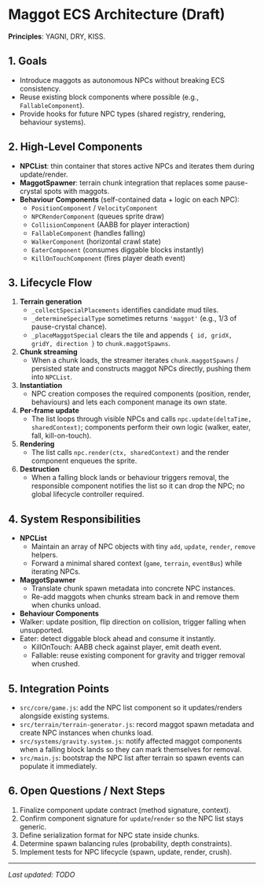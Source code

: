 # Maggot ECS Architecture (Draft)

**Principles**: YAGNI, DRY, KISS.

## 1. Goals
- Introduce maggots as autonomous NPCs without breaking ECS consistency.
- Reuse existing block components where possible (e.g., `FallableComponent`).
- Provide hooks for future NPC types (shared registry, rendering, behaviour systems).

## 2. High-Level Components
- **NPCList**: thin container that stores active NPCs and iterates them during update/render.
- **MaggotSpawner**: terrain chunk integration that replaces some pause-crystal spots with maggots.
- **Behaviour Components** (self-contained data + logic on each NPC):
  - `PositionComponent` / `VelocityComponent`
  - `NPCRenderComponent` (queues sprite draw)
  - `CollisionComponent` (AABB for player interaction)
  - `FallableComponent` (handles falling)
  - `WalkerComponent` (horizontal crawl state)
  - `EaterComponent` (consumes diggable blocks instantly)
  - `KillOnTouchComponent` (fires player death event)

## 3. Lifecycle Flow
1. **Terrain generation**
   - `_collectSpecialPlacements` identifies candidate mud tiles.
   - `_determineSpecialType` sometimes returns `'maggot'` (e.g., 1/3 of pause-crystal chance).
   - `_placeMaggotSpecial` clears the tile and appends `{ id, gridX, gridY, direction }` to `chunk.maggotSpawns`.
2. **Chunk streaming**
   - When a chunk loads, the streamer iterates `chunk.maggotSpawns` / persisted state and constructs maggot NPCs directly, pushing them into `NPCList`.
3. **Instantiation**
   - NPC creation composes the required components (position, render, behaviours) and lets each component manage its own state.
4. **Per-frame update**
   - The list loops through visible NPCs and calls `npc.update(deltaTime, sharedContext)`; components perform their own logic (walker, eater, fall, kill-on-touch).
5. **Rendering**
   - The list calls `npc.render(ctx, sharedContext)` and the render component enqueues the sprite.
6. **Destruction**
   - When a falling block lands or behaviour triggers removal, the responsible component notifies the list so it can drop the NPC; no global lifecycle controller required.

## 4. System Responsibilities
- **NPCList**
  - Maintain an array of NPC objects with tiny `add`, `update`, `render`, `remove` helpers.
  - Forward a minimal shared context (`game`, `terrain`, `eventBus`) while iterating NPCs.
- **MaggotSpawner**
  - Translate chunk spawn metadata into concrete NPC instances.
  - Re-add maggots when chunks stream back in and remove them when chunks unload.
- **Behaviour Components**
- Walker: update position, flip direction on collision, trigger falling when unsupported.
- Eater: detect diggable block ahead and consume it instantly.
  - KillOnTouch: AABB check against player, emit death event.
  - Fallable: reuse existing component for gravity and trigger removal when crushed.

## 5. Integration Points
- `src/core/game.js`: add the NPC list component so it updates/renders alongside existing systems.
- `src/terrain/terrain-generator.js`: record maggot spawn metadata and create NPC instances when chunks load.
- `src/systems/gravity.system.js`: notify affected maggot components when a falling block lands so they can mark themselves for removal.
- `src/main.js`: bootstrap the NPC list after terrain so spawn events can populate it immediately.

## 6. Open Questions / Next Steps
1. Finalize component update contract (method signature, context).
2. Confirm component signature for `update`/`render` so the NPC list stays generic.
3. Define serialization format for NPC state inside chunks.
4. Determine spawn balancing rules (probability, depth constraints).
5. Implement tests for NPC lifecycle (spawn, update, render, crush).

---
_Last updated: TODO_
